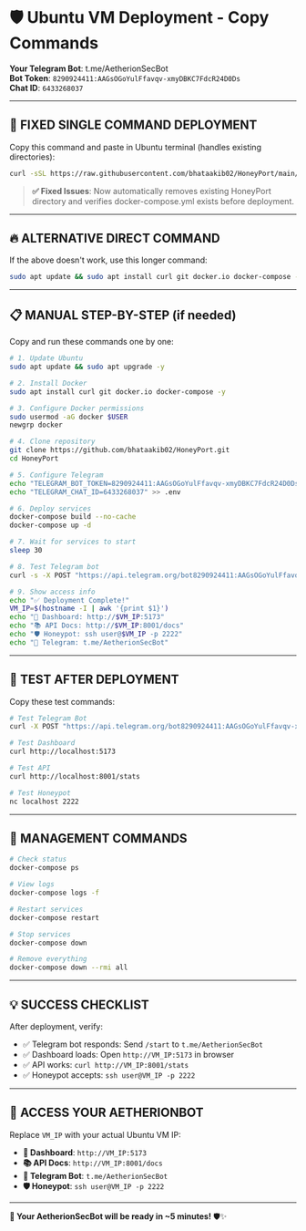 # 🛡️ Ubuntu VM Deployment - Copy Commands

**Your Telegram Bot**: t.me/AetherionSecBot  
**Bot Token**: `8290924411:AAGsOGoYulFfavqv-xmyDBKC7FdcR24D0Ds`  
**Chat ID**: `6433268037`

---

## 🚀 **FIXED SINGLE COMMAND DEPLOYMENT**

Copy this command and paste in Ubuntu terminal (handles existing directories):

```bash
curl -sSL https://raw.githubusercontent.com/bhataakib02/HoneyPort/main/UBUNTU_DEPLOY.sh | bash
```

> **✅ Fixed Issues**: Now automatically removes existing HoneyPort directory and verifies docker-compose.yml exists before deployment.

---

## 🔥 **ALTERNATIVE DIRECT COMMAND**

If the above doesn't work, use this longer command:

```bash
sudo apt update && sudo apt install curl git docker.io docker-compose -y && sudo usermod -aG docker $USER && git clone https://github.com/bhataakib02/HoneyPort.git && cd HoneyPort && echo "TELEGRAM_BOT_TOKEN=8290924411:AAGsOGoYulFfavqv-xmyDBKC7FdcR24D0Ds" > .env && echo "TELEGRAM_CHAT_ID=6433268037" >> .env && docker-compose build --no-cache && docker-compose up -d && sleep 20 && curl -s -X POST "https://api.telegram.org/bot8290924411:AAGsOGoYulFfavqv-xmyDBKC7FdcR24D0Ds/sendMessage" -d "chat_id=6433268037" -d "text=🛡️ AetherionSecBot Deployed!" && echo "✅ Deployed! Dashboard: http://$(hostname -I | awk '{print $1}'):5173"
```

---

## 📋 **MANUAL STEP-BY-STEP** (if needed)

Copy and run these commands one by one:

```bash
# 1. Update Ubuntu
sudo apt update && sudo apt upgrade -y

# 2. Install Docker
sudo apt install curl git docker.io docker-compose -y

# 3. Configure Docker permissions
sudo usermod -aG docker $USER
newgrp docker

# 4. Clone repository
git clone https://github.com/bhataakib02/HoneyPort.git
cd HoneyPort

# 5. Configure Telegram
echo "TELEGRAM_BOT_TOKEN=8290924411:AAGsOGoYulFfavqv-xmyDBKC7FdcR24D0Ds" > .env
echo "TELEGRAM_CHAT_ID=6433268037" >> .env

# 6. Deploy services
docker-compose build --no-cache
docker-compose up -d

# 7. Wait for services to start
sleep 30

# 8. Test Telegram bot
curl -s -X POST "https://api.telegram.org/bot8290924411:AAGsOGoYulFfavqv-xmyDBKC7FdcR24D0Ds/sendMessage" -d "chat_id=6433268037" -d "text=🛡️ AetherionSecBot is online!"

# 9. Show access info
echo "✅ Deployment Complete!"
VM_IP=$(hostname -I | awk '{print $1}')
echo "🎨 Dashboard: http://$VM_IP:5173"
echo "📚 API Docs: http://$VM_IP:8001/docs"
echo "🛡️ Honeypot: ssh user@$VM_IP -p 2222"
echo "📱 Telegram: t.me/AetherionSecBot"
```

---

## 🧪 **TEST AFTER DEPLOYMENT**

Copy these test commands:

```bash
# Test Telegram Bot
curl -X POST "https://api.telegram.org/bot8290924411:AAGsOGoYulFfavqv-xmyDBKC7FdcR24D0Ds/sendMessage" -d "chat_id=6433268037" -d "text=🧪 Test message from Ubuntu VM"

# Test Dashboard
curl http://localhost:5173

# Test API
curl http://localhost:8001/stats

# Test Honeypot
nc localhost 2222
```

---

## 🔧 **MANAGEMENT COMMANDS**

```bash
# Check status
docker-compose ps

# View logs
docker-compose logs -f

# Restart services
docker-compose restart

# Stop services
docker-compose down

# Remove everything
docker-compose down --rmi all
```

---

## 💡 **SUCCESS CHECKLIST**

After deployment, verify:
- ✅ Telegram bot responds: Send `/start` to `t.me/AetherionSecBot`
- ✅ Dashboard loads: Open `http://VM_IP:5173` in browser
- ✅ API works: `curl http://VM_IP:8001/stats`
- ✅ Honeypot accepts: `ssh user@VM_IP -p 2222`

---

## 🎯 **ACCESS YOUR AETHERIONBOT**

Replace `VM_IP` with your actual Ubuntu VM IP:

- **🎨 Dashboard**: `http://VM_IP:5173`
- **📚 API Docs**: `http://VM_IP:8001/docs`
- **📱 Telegram Bot**: `t.me/AetherionSecBot`
- **🛡️ Honeypot**: `ssh user@VM_IP -p 2222`

---

**🚀 Your AetherionSecBot will be ready in ~5 minutes!** 🛡️✨
